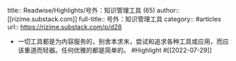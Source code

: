 title:: Readwise/Highlights/号外：知识管理工具 (65)
author:: [[rizime.substack.com]]
full-title:: 号外：知识管理工具
category:: #articles
url:: https://rizime.substack.com/p/d28

- 一切工具都是为内容服务的，别舍本求末，尝试和追求各种工具或应用，而应该重道而轻器。任何优雅的都是简单的。 #Highlight #[[2022-07-29]]